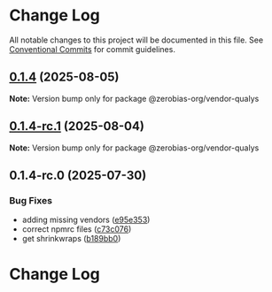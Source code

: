 # Change Log

All notable changes to this project will be documented in this file.
See [Conventional Commits](https://conventionalcommits.org) for commit guidelines.

## [0.1.4](https://github.com/zerobias-org/vendor/compare/@zerobias-org/vendor-qualys@0.1.4-rc.1...@zerobias-org/vendor-qualys@0.1.4) (2025-08-05)

**Note:** Version bump only for package @zerobias-org/vendor-qualys





## [0.1.4-rc.1](https://github.com/zerobias-org/vendor/compare/@zerobias-org/vendor-qualys@0.1.4-rc.0...@zerobias-org/vendor-qualys@0.1.4-rc.1) (2025-08-04)

**Note:** Version bump only for package @zerobias-org/vendor-qualys





## 0.1.4-rc.0 (2025-07-30)


### Bug Fixes

* adding missing vendors ([e95e353](https://github.com/zerobias-org/vendor/commit/e95e35309a1812973f4536f535eee460edc5414c))
* correct npmrc files ([c73c076](https://github.com/zerobias-org/vendor/commit/c73c0761e1e567cc0c2f0f8179725016d11caf8c))
* get shrinkwraps ([b189bb0](https://github.com/zerobias-org/vendor/commit/b189bb0cf53ad66427530ccc0eab7824527942d3))





# Change Log
